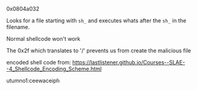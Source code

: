 0x0804a032

Looks for a file starting with `sh_` and executes whats after the `sh_` in the filename.

Normal shellcode won't work

The 0x2f which translates to '/' prevents us from create the malicious file

encoded shell code from: https://lastlistener.github.io/Courses--SLAE--4_Shellcode_Encoding_Scheme.html

utumno1:ceewaceiph
